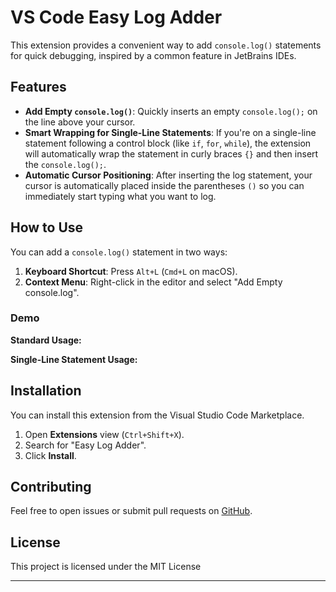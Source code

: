 # VS Code Easy Log Adder

This extension provides a convenient way to add `console.log()` statements for quick debugging, inspired by a common feature in JetBrains IDEs.

## Features

-   **Add Empty `console.log()`**: Quickly inserts an empty `console.log();` on the line above your cursor.
-   **Smart Wrapping for Single-Line Statements**: If you're on a single-line statement following a control block (like `if`, `for`, `while`), the extension will automatically wrap the statement in curly braces `{}` and then insert the `console.log();`.
-   **Automatic Cursor Positioning**: After inserting the log statement, your cursor is automatically placed inside the parentheses `()` so you can immediately start typing what you want to log.

## How to Use

You can add a `console.log()` statement in two ways:

1.  **Keyboard Shortcut**: Press `Alt+L` (`Cmd+L` on macOS).
2.  **Context Menu**: Right-click in the editor and select "Add Empty console.log".

### Demo

**Standard Usage:**

 <!-- TODO: Replace with actual GIF -->

**Single-Line Statement Usage:**

 <!-- TODO: Replace with actual GIF -->

## Installation

You can install this extension from the Visual Studio Code Marketplace.

1.  Open **Extensions** view (`Ctrl+Shift+X`).
2.  Search for "Easy Log Adder".
3.  Click **Install**.

## Contributing

Feel free to open issues or submit pull requests on [GitHub](https://github.com/imchkkim/vscode-easy-log-adder).

## License

This project is licensed under the MIT License

---
